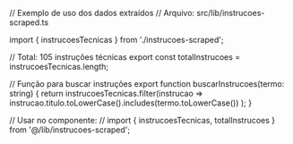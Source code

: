 // Exemplo de uso dos dados extraídos
// Arquivo: src/lib/instrucoes-scraped.ts

import { instrucoesTecnicas } from './instrucoes-scraped';

// Total: 105 instruções técnicas
export const totalInstrucoes = instrucoesTecnicas.length;

// Função para buscar instruções
export function buscarInstrucoes(termo: string) {
  return instrucoesTecnicas.filter(instrucao =>
    instrucao.titulo.toLowerCase().includes(termo.toLowerCase())
  );
}

// Usar no componente:
// import { instrucoesTecnicas, totalInstrucoes } from '@/lib/instrucoes-scraped';
